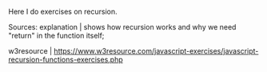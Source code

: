 Here I do exercises on recursion.

Sources:
explanation | shows how recursion works and why we need "return" in the function itself;

w3resource | https://www.w3resource.com/javascript-exercises/javascript-recursion-functions-exercises.php

